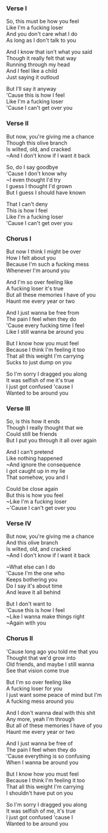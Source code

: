 ### Verse I

So, this must be how you feel  
Like I'm a fucking loser  
And you don't care what I do  
As long as I don't talk to you

And I know that isn't what you said  
Though it really felt that way  
Running through my head  
And I feel like a child  
Just saying it outloud

But I'll say it anyway  
'Cause this is how I feel  
Like I'm a fucking loser  
'Cause I can't get over you

### Verse II

But now, you're giving me a chance  
Though this olive branch  
Is wilted, old, and cracked  
~And I don't know if I want it back

So, do I say goodbye  
'Cause I don't know why  
~I even thought I'd try  
I guess I thought I'd grown  
But I guess I should have known

That I can't deny  
This is how I feel  
Like I'm a fucking loser  
'Cause I can't get over you

### Chorus I

But now I think I might be over  
How I felt about you  
Because I'm such a fucking mess  
Whenever I'm around you

And I'm so over feeling like  
A fucking loser it's true  
But all these memories I have of you  
Haunt me every year or two

And I just wanna be free from  
The pain I feel when they do  
'Cause every fucking time I feel  
Like I still wanna be around you

But I know how you must feel  
Because I think I'm feeling it too  
That all this weight I'm carrying  
Sucks to just dump on you

So I'm sorry I dragged you along  
It was selfish of me it's true  
I just got confused 'cause I  
Wanted to be around you

### Verse III

So, is this how it ends  
Though I really thought that we  
Could still be friends  
But I put you through it all over again

And I can't pretend  
Like nothing happened  
~And ignore the consequence  
I got caught up in my lie  
That somehow, you and I

Could be close again  
But this is how you feel  
~Like I'm a fucking loser  
~'Cause I can't get over you

### Verse IV

But now, you're giving me a chance  
And this olive branch  
Is wilted, old, and cracked  
~And I don't know if I want it back

~What else can I do  
'Cause I'm the one who  
Keeps bothering you  
Do I say it's about time  
And leave it all behind

But I don't want to  
'Cause this is how I feel  
~Like I wanna make things right  
~Again with you

### Chorus II

'Cause long ago you told me that you  
Thought that we'd grow into  
Old friends, and maybe I still wanna  
See that vision come true

But I'm so over feeling like  
A fucking loser for you  
I just want some peace of mind but I'm  
A fucking mess around you

And I don't wanna deal with this shit  
Any more, yeah I'm through  
But all of these memories I have of you  
Haunt me every year or two

And I just wanna be free of  
The pain I feel when they do  
'Cause everything is so confusing  
When I wanna be around you

But I know how you must feel  
Because I think I'm feeling it too  
That all this weight I'm carrying  
I shouldn't have put on you

So I'm sorry I dragged you along  
It was selfish of me, it's true  
I just got confused 'cause I  
Wanted to be around you
